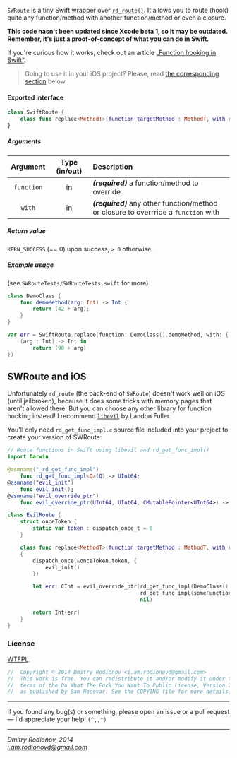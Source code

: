 `SWRoute` is a tiny Swift wrapper over [`rd_route()`](https://github.com/rodionovd/rd_route). It allows you to route (hook) quite any function/method with another function/method or even a closure.  

**This code hasn't been updated since Xcode beta 1, so it may be outdated. Remember, it's just a proof-of-concept of what you can do in Swift.**  
  
If you're curious how it works, check out an article [„Function hooking in Swift“](https://github.com/rodionovd/SWRoute/wiki/Function-hooking-in-Swift).  

> Going to use it in your iOS project? Please, read [the corresponding section](#swroute-and-ios) below.

#### Exported interface  

```swift
class SwiftRoute {
    class func replace<MethodT>(function targetMethod : MethodT, with replacement : MethodT) -> Int
}
```

##### Arguments

 Argument   | Type (in/out) | Description
 :--------: | :-----------: | :----------
 `function` | in  | _**(required)**_ a function/method to override
 `with` | in| _**(required)**_ any other function/method or closure to overrride a `function` with


##### Return value  

`KERN_SUCCESS` (== 0) upon success, `> 0` otherwise.

##### Example usage
(see `SWRouteTests/SWRouteTests.swift` for more)  

```swift
class DemoClass {
    func demoMethod(arg: Int) -> Int {
        return (42 + arg);
    }
}

var err = SwiftRoute.replace(function: DemoClass().demoMethod, with: {
    (arg : Int) -> Int in
        return (90 + arg)
})

```

## SWRoute and iOS  

Unfortunately `rd_route` (the back-end of `SWRoute`) doesn't work well on iOS (until jailbroken), because it does some tricks with memory pages that aren't allowed there. But you can choose any other library for function hooking instead!  I recommend [`libevil`](https://github.com/landonf/libevil_patch) by Landon Fuller.  

You'll only need `rd_get_func_impl.c` source file included into your project to create your version of SWRoute:  

```swift
// Route functions in Swift using libevil and rd_get_func_impl()
import Darwin

@asmname("_rd_get_func_impl")
    func rd_get_func_impl<Q>(Q) -> UInt64;
@asmname("evil_init")
    func evil_init();
@asmname("evil_override_ptr")
    func evil_override_ptr(UInt64, UInt64, CMutablePointer<UInt64>) -> CInt;

class EvilRoute {
    struct onceToken {
        static var token : dispatch_once_t = 0
    }

    class func replace<MethodT>(function targetMethod : MethodT, with replacement : MethodT) -> Int
    {
        dispatch_once(&onceToken.token, {
            evil_init()
        })

        let err: CInt = evil_override_ptr(rd_get_func_impl(DemoClass().demoMethod),
                                          rd_get_func_impl(someFunction),
                                          nil)

        return Int(err)
    }
}
```  

### License

[WTFPL](http://www.wtfpl.net/).  

```cpp
//  Copyright © 2014 Dmitry Rodionov <i.am.rodionovd@gmail.com>
//  This work is free. You can redistribute it and/or modify it under the
//  terms of the Do What The Fuck You Want To Public License, Version 2,
//  as published by Sam Hocevar. See the COPYING file for more details.
```
 

------

If you found any bug(s) or something, please open an issue or a pull request — I'd appreciate your help! `(^,,^)`

------

*Dmitry Rodionov, 2014*  
*i.am.rodionovd@gmail.com*
